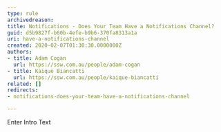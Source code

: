 ```yaml
---
type: rule
archivedreason: 
title: Notifications - Does Your Team Have a Notifications Channel?
guid: d5b9827f-b60b-4efe-b9b6-370fa8313a1a
uri: have-a-notifications-channel
created: 2020-02-07T01:30:30.0000000Z
authors:
- title: Adam Cogan
  url: https://ssw.com.au/people/adam-cogan
- title: Kaique Biancatti
  url: https://ssw.com.au/people/kaique-biancatti
related: []
redirects:
- notifications-does-your-team-have-a-notifications-channel

---
```



Enter Intro Text
<br><excerpt class='endintro'></excerpt><br>



